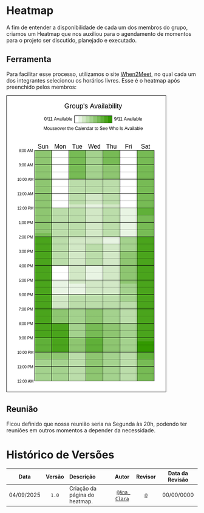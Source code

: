 # Heatmap

A fim de entender a disponibilidade de cada um dos membros do grupo, criamos um Heatmap que nos auxiliou para o agendamento de momentos para o projeto ser discutido, planejado e executado.

## Ferramenta

Para facilitar esse processo, utilizamos o site [When2Meet](https://www.when2meet.com/), no qual cada um dos integrantes selecionou os horários livres. Esse é o heatmap após preenchido pelos membros:

![Heatmap](../assets/heatmap.png)

## Reunião

Ficou definido que nossa reunião seria na Segunda às 20h, podendo ter reuniões em outros momentos a depender da necessidade.

# Histórico de Versões

| **Data**       | **Versão** | **Descrição**                         | **Autor**                                      | **Revisor**                                      | **Data da Revisão** |
| :--------: | :----: | :-------------------------------- | :----------------------------------------: | :----------------------------------------: | :-------------: |
| 04/09/2025 |  `1.0`   | Criação da página do heatmap. | [`@Ana Clara`](https://github.com/anabborges) | [`@`](https://github.com/) |   00/00/0000    |